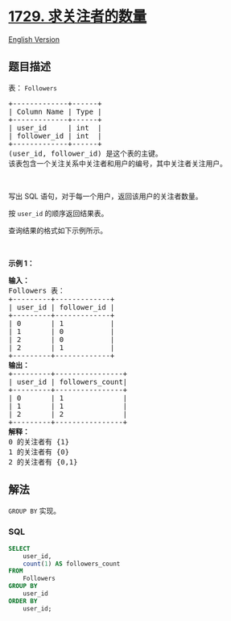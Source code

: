 # [1729. 求关注者的数量](https://leetcode-cn.com/problems/find-followers-count)

[English Version](/solution/1700-1799/1729.Find%20Followers%20Count/README_EN.md)

## 题目描述

<!-- 这里写题目描述 -->

<p>表：&nbsp;<code>Followers</code></p>

<pre>
+-------------+------+
| Column Name | Type |
+-------------+------+
| user_id     | int  |
| follower_id | int  |
+-------------+------+
(user_id, follower_id) 是这个表的主键。
该表包含一个关注关系中关注者和用户的编号，其中关注者关注用户。</pre>

<p>&nbsp;</p>

<p>写出 SQL 语句，对于每一个用户，返回该用户的关注者数量。</p>

<p>按&nbsp;<code>user_id</code>&nbsp;的顺序返回结果表。</p>

<p>查询结果的格式如下示例所示。</p>

<p>&nbsp;</p>

<p><strong>示例 1：</strong></p>

<pre>
<strong>输入：</strong>
Followers 表：
+---------+-------------+
| user_id | follower_id |
+---------+-------------+
| 0       | 1           |
| 1       | 0           |
| 2       | 0           |
| 2       | 1           |
+---------+-------------+
<strong>输出：</strong>
+---------+----------------+
| user_id | followers_count|
+---------+----------------+
| 0       | 1              |
| 1       | 1              |
| 2       | 2              |
+---------+----------------+
<strong>解释：</strong>
0 的关注者有 {1}
1 的关注者有 {0}
2 的关注者有 {0,1}</pre>

## 解法

<!-- 这里可写通用的实现逻辑 -->

`GROUP BY` 实现。

<!-- tabs:start -->

### **SQL**

```sql
SELECT
    user_id,
    count(1) AS followers_count
FROM
    Followers
GROUP BY
    user_id
ORDER BY
    user_id;
```

<!-- tabs:end -->
